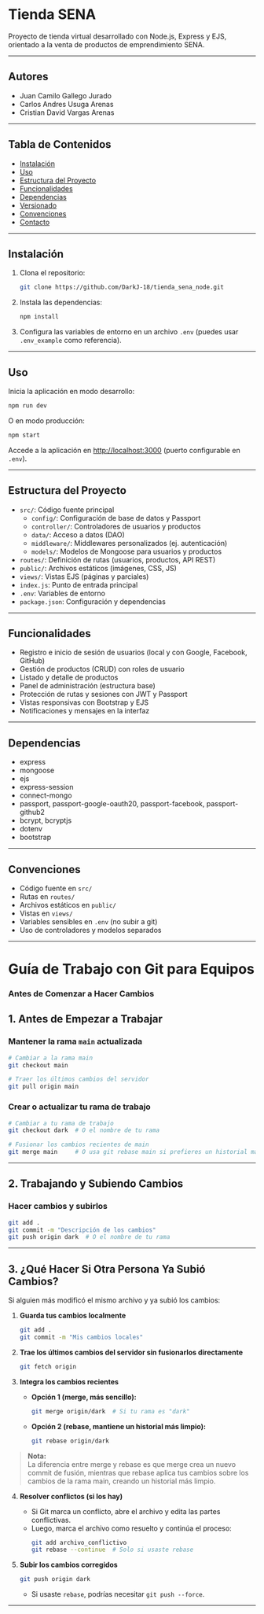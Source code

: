# Tienda SENA

Proyecto de tienda virtual desarrollado con Node.js, Express y EJS, orientado a la venta de productos de emprendimiento SENA.

---

## Autores

- Juan Camilo Gallego Jurado
- Carlos Andres Usuga Arenas
- Cristian David Vargas Arenas

---

## Tabla de Contenidos

- [Instalación](#instalación)
- [Uso](#uso)
- [Estructura del Proyecto](#estructura-del-proyecto)
- [Funcionalidades](#funcionalidades)
- [Dependencias](#dependencias)
- [Versionado](#versionado)
- [Convenciones](#convenciones)
- [Contacto](#contacto)


---

## Instalación

1. Clona el repositorio:
   ```bash
   git clone https://github.com/DarkJ-18/tienda_sena_node.git
   ```
2. Instala las dependencias:
   ```bash
   npm install
   ```
3. Configura las variables de entorno en un archivo `.env` (puedes usar `.env_example` como referencia).

---

## Uso

Inicia la aplicación en modo desarrollo:
```bash
npm run dev
```
O en modo producción:
```bash
npm start
```
Accede a la aplicación en [http://localhost:3000](http://localhost:3000) (puerto configurable en `.env`).

---

## Estructura del Proyecto

- `src/`: Código fuente principal
  - `config/`: Configuración de base de datos y Passport
  - `controller/`: Controladores de usuarios y productos
  - `data/`: Acceso a datos (DAO)
  - `middleware/`: Middlewares personalizados (ej. autenticación)
  - `models/`: Modelos de Mongoose para usuarios y productos
- `routes/`: Definición de rutas (usuarios, productos, API REST)
- `public/`: Archivos estáticos (imágenes, CSS, JS)
- `views/`: Vistas EJS (páginas y parciales)
- `index.js`: Punto de entrada principal
- `.env`: Variables de entorno
- `package.json`: Configuración y dependencias

---

## Funcionalidades

- Registro e inicio de sesión de usuarios (local y con Google, Facebook, GitHub)
- Gestión de productos (CRUD) con roles de usuario
- Listado y detalle de productos
- Panel de administración (estructura base)
- Protección de rutas y sesiones con JWT y Passport
- Vistas responsivas con Bootstrap y EJS
- Notificaciones y mensajes en la interfaz

---

## Dependencias

- express
- mongoose
- ejs
- express-session
- connect-mongo
- passport, passport-google-oauth20, passport-facebook, passport-github2
- bcrypt, bcryptjs
- dotenv
- bootstrap

---


## Convenciones

- Código fuente en `src/`
- Rutas en `routes/`
- Archivos estáticos en `public/`
- Vistas en `views/`
- Variables sensibles en `.env` (no subir a git)
- Uso de controladores y modelos separados

---

# Guía de Trabajo con Git para Equipos

### Antes de Comenzar a Hacer Cambios

## 1. Antes de Empezar a Trabajar

### Mantener la rama `main` actualizada

```bash
# Cambiar a la rama main
git checkout main

# Traer los últimos cambios del servidor
git pull origin main
```

### Crear o actualizar tu rama de trabajo

```bash
# Cambiar a tu rama de trabajo
git checkout dark  # O el nombre de tu rama

# Fusionar los cambios recientes de main
git merge main     # O usa git rebase main si prefieres un historial más limpio
```

---

## 2. Trabajando y Subiendo Cambios

### Hacer cambios y subirlos

```bash
git add .
git commit -m "Descripción de los cambios"
git push origin dark  # O el nombre de tu rama
```

---

## 3. ¿Qué Hacer Si Otra Persona Ya Subió Cambios?

Si alguien más modificó el mismo archivo y ya subió los cambios:

1. **Guarda tus cambios localmente**

   ```bash
   git add .
   git commit -m "Mis cambios locales"
   ```

2. **Trae los últimos cambios del servidor sin fusionarlos directamente**

   ```bash
   git fetch origin
   ```

3. **Integra los cambios recientes**

   - **Opción 1 (merge, más sencillo):**
     ```bash
     git merge origin/dark  # Si tu rama es "dark"
     ```
   - **Opción 2 (rebase, mantiene un historial más limpio):**
     ```bash
     git rebase origin/dark
     ```

> **Nota:**  
> La diferencia entre merge y rebase es que merge crea un nuevo commit de fusión, mientras que rebase aplica tus cambios sobre los cambios de la rama main, creando un historial más limpio.

4. **Resolver conflictos (si los hay)**

   - Si Git marca un conflicto, abre el archivo y edita las partes conflictivas.
   - Luego, marca el archivo como resuelto y continúa el proceso:
     ```bash
     git add archivo_conflictivo
     git rebase --continue  # Solo si usaste rebase
     ```

5. **Subir los cambios corregidos**

   ```bash
   git push origin dark
   ```
   - Si usaste `rebase`, podrías necesitar `git push --force`.

---

